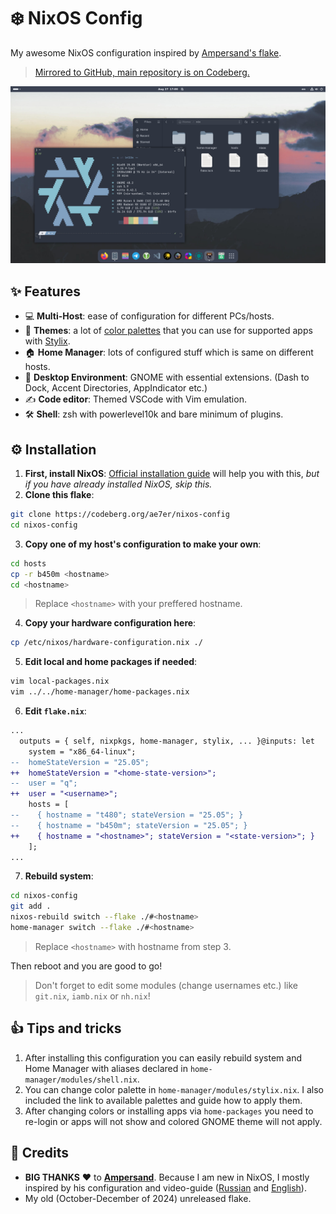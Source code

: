 # ❄️ NixOS Config
My awesome NixOS configuration inspired by [Ampersand's flake](https://github.com/Andrey0189/nixos-config-reborn).  
> [Mirrored to GitHub, main repository is on Codeberg.](https://codeberg.org/ae7er/nixos-config)

![Screenshot of system](./assets/screenshot1.png)

## ✨ Features
- 💻 **Multi-Host**: ease of configuration for different PCs/hosts.
- 🎨 **Themes**: a lot of [color palettes](https://github.com/tinted-theming/schemes) that you can use for supported apps with [Stylix](https://nix-community.github.io/stylix/configuration.html#handmade-schemes).
- 🏠 **Home Manager**: lots of configured stuff which is same on different hosts.
- 👣 **Desktop Environment**: GNOME with essential extensions. (Dash to Dock, Accent Directories, AppIndicator etc.)
- ✍️ **Code editor**: Themed VSCode with Vim emulation.
- 🛠️ **Shell**: zsh with powerlevel10k and bare minimum of plugins.

## ⚙️ Installation
1. **First, install NixOS**: [Official installation guide](https://nixos.org/manual/nixos/stable/#sec-installation) will help you with this, *but if you have already installed NixOS, skip this.*  
2. **Clone this flake**:
  ```bash
  git clone https://codeberg.org/ae7er/nixos-config
  cd nixos-config
  ```
3. **Copy one of my host's configuration to make your own**:
  ```bash
  cd hosts
  cp -r b450m <hostname>
  cd <hostname>
  ```
  > Replace `<hostname>` with your preffered hostname.
4. **Copy your hardware configuration here**:
  ```bash
  cp /etc/nixos/hardware-configuration.nix ./
  ```
5. **Edit local and home packages if needed**:
  ```bash
  vim local-packages.nix
  vim ../../home-manager/home-packages.nix
  ```
6. **Edit `flake.nix`**:
  ```diff
  ...
    outputs = { self, nixpkgs, home-manager, stylix, ... }@inputs: let
      system = "x86_64-linux";
  --  homeStateVersion = "25.05";
  ++  homeStateVersion = "<home-state-version>";
  --  user = "q";
  ++  user = "<username>";
      hosts = [
  --    { hostname = "t480"; stateVersion = "25.05"; }
  --    { hostname = "b450m"; stateVersion = "25.05"; }
  ++    { hostname = "<hostname>"; stateVersion = "<state-version>"; }
      ];
  ...
  ```
7. **Rebuild system**:
  ```bash
  cd nixos-config
  git add .
  nixos-rebuild switch --flake ./#<hostname>
  home-manager switch --flake ./#<hostname>
  ```
  > Replace `<hostname>` with hostname from step 3.  

Then reboot and you are good to go!
> Don't forget to edit some modules (change usernames etc.) like `git.nix`, `iamb.nix` or `nh.nix`!

## 👍 Tips and tricks
1. After installing this configuration you can easily rebuild system and Home Manager with aliases declared in `home-manager/modules/shell.nix`.
2. You can change color palette in `home-manager/modules/stylix.nix`. I also included the link to available palettes and guide how to apply them.
3. After changing colors or installing apps via `home-packages` you need to re-login or apps will not show and colored GNOME theme will not apply.

## 🤝 Credits
- **BIG THANKS** ❤️ to [**Ampersand**](https://github.com/Andrey0189). Because I am new in NixOS, I mostly inspired by his configuration and video-guide ([Russian](https://youtu.be/watch?v=HOq7XTygAAU) and [English](https://youtu.be/watch?v=nLwbNhSxLd4)).
- My old (October-December of 2024) unreleased flake.
